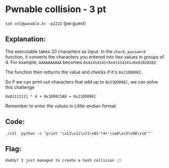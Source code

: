 # Pwnable collision - 3 pt
`ssh col@pwnable.kr -p2222` (pw:guest)

## Explanation:
The executable takes 20 characters as input. In the `check_password` function, it converts the characters you entered into hex values in groups of 4. For example, `AAAAAAAAAA` becomes `0x41414141+0x41414141=0x82828282`

The function then retturns the value and checks if it's `0x21DD09EC`.

So if we can print out characters that add up to `0x21DD09EC`, we can solve this challenge

`0x01111111 * 4 + 0x1D98C5A8 = 0x21DD09EC`

Remember to enter the values in Little-endian format.

## Code:
``
./col `python -c "print '\x11\x11\x11\x01'*4+'\xa8\xc5\x98\x1d'"`
``

## Flag:
`daddy! I just managed to create a hash collision :)`
